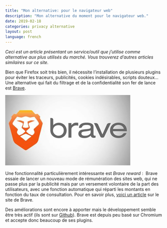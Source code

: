 ```yaml
---
title: "Mon alternative: pour le navigateur web"
description: "Mon alternative du moment pour le navigateur web."
date: 2019-02-18
categories: privacy alternative
layout: post
language: french
---
```


*Ceci est un article présentant un service/outil que j’utilise comme alternative
aux plus utilisés du marché. Vous trouverez d’autres articles similaires sur ce site.*

Bien que Firefox soit très bien, il nécessite l’installation de plusieurs 
plugins pour éviter les traceurs, publicités, cookies indésirables, scripts 
douteux… Une alternative qui fait du filtrage et de la confidentialité son 
fer de lance est [Brave](https://brave.com/). 

![brave logo](/images/alt-browser/brave-browser.jpg)

Une fonctionnalité particulièrement intéressante est *Brave reward* : 
Brave essaie de lancer un nouveau mode de rémunération des sites web, 
qui ne passe plus par la publicité mais par un versement volontaire de la part 
des utilisateurs, avec une fonction automatique qui réparti les montants en 
fonction du taux de consultation. Pour en savoir plus, 
[voici un article](https://brave.com/rewards-update/) sur le site de Brave.

Des améliorations sont encore à apporter mais le développement semble être
très actif (ils sont sur [Github](https://github.com/brave/)). Brave 
est depuis peu basé sur Chromium et accepte donc beaucoup de ses plugins.
